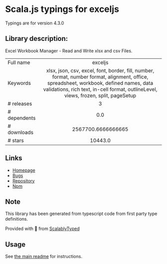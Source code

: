
# Scala.js typings for exceljs

Typings are for version 4.3.0

## Library description:
Excel Workbook Manager - Read and Write xlsx and csv Files.

|                    |                 |
| ------------------ | :-------------: |
| Full name          | exceljs |
| Keywords           | xlsx, json, csv, excel, font, border, fill, number, format, number format, alignment, office, spreadsheet, workbook, defined names, data validations, rich text, in-cell format, outlineLevel, views, frozen, split, pageSetup |
| # releases         | 3 |
| # dependents       | 0.0 |
| # downloads        | 2567700.6666666665 |
| # stars            | 10443.0 |

## Links
- [Homepage](https://github.com/exceljs/exceljs#readme)
- [Bugs](https://github.com/exceljs/exceljs/issues)
- [Repository](https://github.com/exceljs/exceljs)
- [Npm](https://www.npmjs.com/package/exceljs)
    


## Note
This library has been generated from typescript code from first party type definitions.

Provided with :purple_heart: from [ScalablyTyped](https://github.com/oyvindberg/ScalablyTyped)

## Usage
See [the main readme](../../readme.md) for instructions.


